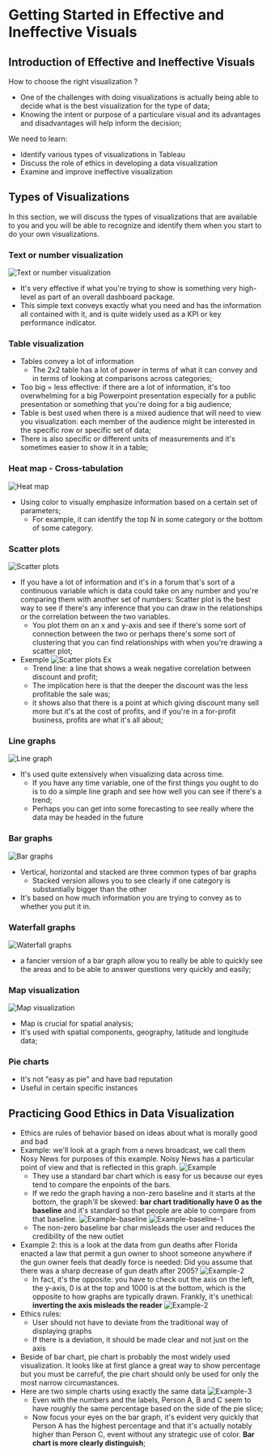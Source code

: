 # Getting Started in Effective and Ineffective Visuals

## Introduction of Effective and Ineffective Visuals

How to choose the right visualization ?
- One of the challenges with doing visualizations is actually being able to decide what is the best visualization for the type of data;
- Knowing the intent or purpose of a particulare visual and its advantages and disadvantages will help inform the decision;

We need to learn:
- Identify various types of visualizations in Tableau
- Discuss the role of ethics in developing a data visualization 
- Examine and improve ineffective visualization 

## Types of Visualizations 
In this section, we will discuss the types of visualizations that are available to you and you will be able to recognize and identify them when you start to do your own visualizations. 

### Text or number visualization
![Text or number visualization](./w-1-1.png "Text or number visualization")
- It's very effective if what you're trying to show is something very high-level as part of an overall dashboard package. 
- This simple text conveys exactly what you need and has the information all contained with it, and is quite widely used as a KPI or key performance indicator. 

### Table visualization 
- Tables convey a lot of information 
  - The 2x2 table has a lot of power in terms of what it can convey and in terms of looking at comparisons across categories; 
- Too big = less effective: if there are a lot of information, it's too overwhelming for a big Powerpoint presentation especially for a public presentation or something that you're doing for a big audience; 
- Table is best used when there is a mixed audience that will need to view you visualization: each member of the audience might be interested in the specific row or specific set of data; 
- There is also specific or different units of measurements and it's sometimes easier to show it in a table;  

### Heat map - Cross-tabulation 
![Heat map](./w-1-2.png "Heat map")
- Using color to visually emphasize information based on a certain set of parameters; 
  - For example, it can identify the top N in some category or the bottom of some category. 

### Scatter plots
![Scatter plots](./w-1-3.png "Scatter plots")
- If you have a lot of information and it's in a forum that's sort of a continuous variable which is data could take on any number and you're comparing them with another set of numbers: Scatter plot is the best way to see if there's any inference that you can draw in the relationships or the correlation between the two variables. 
  - You plot them on an x and y-axis and see if there's some sort of connection between the two or perhaps there's some sort of clustering that you can find relationships with when you're drawing a scatter plot;
- Exemple
  ![Scatter plots Ex](./w-1-3-1.png "Scatter plots Ex")
  - Trend line: a line that shows a weak negative correlation between discount and profit; 
  - The implication here is that the deeper the discount was the less profitable the sale was;
  - it shows also that there is a point at which giving discount many sell more but it's at the cost of profits, and if you're in a for-profit business, profits are what it's all about; 

### Line graphs
![Line graph](./w-1-4.png "Line graph")
- It's used quite extensively when visualizing data across time. 
  - If you have any time variable, one of the first things you ought to do is to do a simple line graph and see how well you can see if there's a trend; 
  - Perhaps you can get into some forecasting to see really where the data may be headed in the future

### Bar graphs 
![Bar graphs](./w-1-5.png "Bar graphs")
- Vertical, horizontal and stacked are three common types of bar graphs
  - Stacked version allows you to see clearly if one category is substantially bigger than the other
- It's based on how much information you are trying to convey as to whether you put it in. 

### Waterfall graphs
![Waterfall graphs](./w-1-6.png "Waterfall graphs")
- a fancier version of a bar graph allow you to really be able to quickly see the areas and to be able to answer questions very quickly and easily;

### Map visualization
![Map visualization](./w-1-7.png "Map visualization")
- Map is crucial for spatial analysis; 
- It's used with spatial components, geography, latitude and longitude data;

### Pie charts
- It's not "easy as pie" and have bad reputation
- Useful in certain specific instances

## Practicing Good Ethics in Data Visualization
- Ethics are rules of behavior based on ideas about what is morally good and bad
- Example: we'll look at a graph from a news broadcast, we call them Nosy News for purposes of this example. Noisy News has a particular point of view and that is reflected in this graph. 
  ![Example](./w-1-8.png "Example")
  - They use a standard bar chart which is easy for us because our eyes tend to compare the enpoints of the bars. 
  - If we redo the graph having a non-zero baseline and it starts at the bottom, the graph'll be skewed: **bar chart traditionally have 0 as the baseline** and it's standard so that people are able to compare from that baseline. 
  ![Example-baseline](./w-1-9.png "Example-baseline")
  ![Example-baseline-1](./w-1-10.png "Example-baseline-1")
  - The non-zero baseline bar char misleads the user and reduces the credibility of the new outlet
- Example 2: this is a look at the data from gun deaths after Florida enacted a law that permit a gun owner to shoot someone anywhere if the gun owner feels that deadly force is needed: Did you assume that there was a sharp decrease of gun death after 2005?
  ![Example-2](./w-1-11.png "Example-2")
  - In fact, it's the opposite: you have to check out the axis on the left, the y-axis, 0 is at the top and 1000 is at the bottom, which is the opposite to how graphs are typically drawn. Frankly, it's unethical: **inverting the axis misleads the reader**
  ![Example-2](./w-1-12.png "Example-2")
- Ethics rules: 
  - User should not have to deviate from the traditional way of displaying graphs 
  - If there is a deviation, it should be made clear and not just on the axis
- Beside of bar chart, pie chart is probably the most widely used visualization. It looks like at first glance a great way to show percentage but you must be carrefuf, the pie chart should only be used for only the most narrow circumastances. 
- Here are two simple charts using exactly the same data
  ![Example-3](./w-1-13.png "Example-3")
  - Even with the numbers and the labels, Person A, B and C seem to have roughly the same percentage based on the side of the pie slice; 
  - Now focus your eyes on the bar graph, it's evident very quickly that Person A has the highest percentage and that it's actually notably higher than Person C, event without any strategic use of color. **Bar chart is more clearly distinguish**;